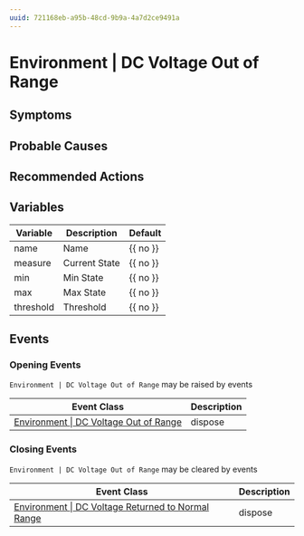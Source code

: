 ```yaml
---
uuid: 721168eb-a95b-48cd-9b9a-4a7d2ce9491a
---
```

# Environment | DC Voltage Out of Range

## Symptoms

## Probable Causes

## Recommended Actions

## Variables

| Variable  | Description   | Default  |
| --------- | ------------- | -------- |
| name      | Name          | {{ no }} |
| measure   | Current State | {{ no }} |
| min       | Min State     | {{ no }} |
| max       | Max State     | {{ no }} |
| threshold | Threshold     | {{ no }} |

## Events

### Opening Events
`Environment | DC Voltage Out of Range` may be raised by events

| Event Class                                                                                                    | Description |
| -------------------------------------------------------------------------------------------------------------- | ----------- |
| [Environment \| DC Voltage Out of Range](ref://event-classes-reference/environment/dc-voltage-out-of-range.md) | dispose     |

### Closing Events
`Environment | DC Voltage Out of Range` may be cleared by events

| Event Class                                                                                                                            | Description |
| -------------------------------------------------------------------------------------------------------------------------------------- | ----------- |
| [Environment \| DC Voltage Returned to Normal Range](ref://event-classes-reference/environment/dc-voltage-returned-to-normal-range.md) | dispose     |
